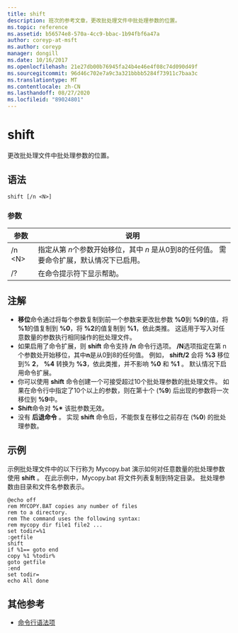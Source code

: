 ```yaml
---
title: shift
description: 班次的参考文章，更改批处理文件中批处理参数的位置。
ms.topic: reference
ms.assetid: b56574e8-570a-4cc9-bbac-1b94fbf6a47a
author: coreyp-at-msft
ms.author: coreyp
manager: dongill
ms.date: 10/16/2017
ms.openlocfilehash: 21e27db00b76945fa24b4e46e4f08c74d090d49f
ms.sourcegitcommit: 96d46c702e7a9c3a321bbbb5284f73911c7baa3c
ms.translationtype: MT
ms.contentlocale: zh-CN
ms.lasthandoff: 08/27/2020
ms.locfileid: "89024801"
---
```

# <a name="shift"></a>shift

更改批处理文件中批处理参数的位置。



## <a name="syntax"></a>语法

```
shift [/n <N>]
```

### <a name="parameters"></a>参数

|参数|说明|
|---------|-----------|
|/n \<N>|指定从第 *n*个参数开始移位，其中 *n* 是从0到8的任何值。 需要命令扩展，默认情况下已启用。|
|/?|在命令提示符下显示帮助。|

## <a name="remarks"></a>注解

- **移位**命令通过将每个参数复制到前一个参数来更改批参数 **%0**到 **%9**的值，将 **%1**的值复制到 **%0**，将 **%2**的值复制到 **%1**，依此类推。 这适用于写入对任意数量的参数执行相同操作的批处理文件。
- 如果启用了命令扩展，则 **shift** 命令支持 **/n** 命令行选项。 **/N**选项指定在第 n 个参数处开始移位，其中**n**是从0到8的任何值。 例如， **shift/2** 会将 **%3** 移位到% **2**， **%4** 转换为 **%3**，依此类推，并不影响 **%0** 和 **%1** 。 默认情况下启用命令扩展。
- 你可以使用 **shift** 命令创建一个可接受超过10个批处理参数的批处理文件。 如果在命令行中指定了10个以上的参数，则在第十个 (**%9**) 后出现的参数将一次移位到 **%9**中。
- **Shift**命令对 **%\*** 该批参数无效。
- 没有 **后退命令** 。 实现 **shift** 命令后，不能恢复在移位之前存在 (**%0**) 的批处理参数。

## <a name="examples"></a>示例

示例批处理文件中的以下行称为 Mycopy.bat 演示如何对任意数量的批处理参数使用 **shift** 。 在此示例中，Mycopy.bat 将文件列表复制到特定目录。 批处理参数由目录和文件名参数表示。
```
@echo off
rem MYCOPY.BAT copies any number of files
rem to a directory.
rem The command uses the following syntax:
rem mycopy dir file1 file2 ...
set todir=%1
:getfile
shift
if %1== goto end
copy %1 %todir%
goto getfile
:end
set todir=
echo All done
```

## <a name="additional-references"></a>其他参考

- [命令行语法项](command-line-syntax-key.md)
